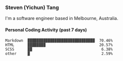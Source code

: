 ### Steven (Yichun) Tang

I'm a software engineer based in Melbourne, Australia.

#### Personal Coding Activity (past 7 days)
```
Markdown  ▓▓▓▓▓▓▓▓▓▓▓▓▓▓▓▓▓▓▓▓▓▓▓▓▓▓▓▓▓▓  70.46%
HTML      ▓▓▓▓▓▓▓▓                        20.57%
SCSS      ▓▓                               6.38%
other     ▓                                2.59%
```
